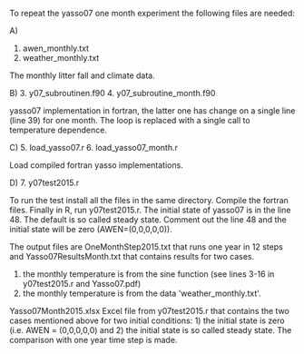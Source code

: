 To repeat the yasso07 one month experiment
the following files are needed:

A)
1. awen_monthly.txt 
2. weather_monthly.txt

The monthly litter fall and climate data.

B)
3. y07_subroutinen.f90
4. y07_subroutine_month.f90

yasso07 implementation in fortran, the latter  one has change
on a single line (line 39) for one month. The loop
is replaced with a single call to temperature dependence.

C)
5. load_yasso07.r
6. load_yasso07_month.r

Load compiled fortran yasso implementations.

D)
7. y07test2015.r

To run the test install all the files in the same directory. Compile the fortran files.
Finally in R, run y07test2015.r. The initial state of yasso07 is in the line 48. The default
is so called steady state. Comment out the line 48 and the initial state will be zero
(AWEN=(0,0,0,0,0)).

The output files are OneMonthStep2015.txt that runs one year in 12 steps
and Yasso07ResultsMonth.txt that contains results for two cases.
1) the monthly temperature is from the sine function (see lines 3-16 in y07test2015.r and Yasso07.pdf)
2) the monthly temperature is from the data 'weather_monthly.txt'.


Yasso07Month2015.xlsx
Excel file from y07test2015.r that contains the two 
cases mentioned above for two initial conditions: 1) the initial state is zero (i.e. AWEN = (0,0,0,0,0) and 2) the initial state is so called steady state.
The comparison with one year time step is made.

